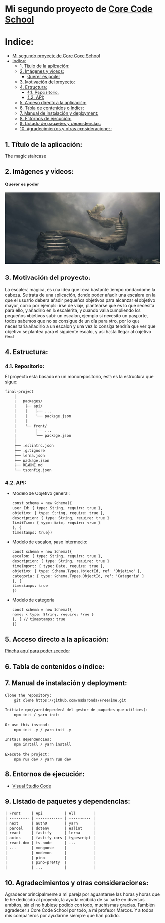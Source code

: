 # Mi segundo proyecto de [Core Code School](https://www.corecode.school/)
# Indice:
- [Mi segundo proyecto de Core Code School](#mi-segundo-proyecto-de-core-code-school)
- [Indice:](#indice)
  - [1. Título de la aplicación:](#1-título-de-la-aplicación)
  - [2. Imágenes y vídeos:](#2-imágenes-y-vídeos)
      - [Querer es poder](#querer-es-poder)
  - [3. Motivación del proyecto:](#3-motivación-del-proyecto)
  - [4. Estructura:](#4-estructura)
    - [4.1.  Repositorio:](#41--repositorio)
    - [4.2.  API:](#42--api)
  - [5. Acceso directo a la aplicación:](#5-acceso-directo-a-la-aplicación)
  - [6. Tabla de contenidos o índice:](#6-tabla-de-contenidos-o-índice)
  - [7. Manual de instalación y deployment:](#7-manual-de-instalación-y-deployment)
  - [8. Entornos de ejecución:](#8-entornos-de-ejecución)
  - [9. Listado de paquetes y dependencias:](#9-listado-de-paquetes-y-dependencias)
  - [10. Agradecimientos y otras consideraciones:](#10-agradecimientos-y-otras-consideraciones)


## 1. Título de la aplicación:
The magic staircase

## 2. Imágenes y vídeos:
#### Querer es poder
![Escalera mágica](./img/escalera.jpg)

## 3. Motivación del proyecto:
La escalera magica, es una idea que lleva bastante tiempo rondandome la cabeza. Se trata de una aplicación, donde poder añadir una escalera en la que el usuario debera añadir pequeños objetivos para alcanzar el objetivo mayor, como por ejemplo: irse de viaje, plantearse que es lo que necesita para ello, y añadirlo en la escalerita, y cuando valla cumpliendo los pequeños objetivos subir un escalon, ejemplo si necesito un pasporte, todos sabemos que no se consigue de un día para otro, por lo que necesitaria añadirlo a un escalon y una vez lo consiga tendría que ver que objetivo se plantea para el siguiente escalo, y asi hasta llegar al objetivo final.

## 4. Estructura:
 ### 4.1.  Repositorio:
 El proyecto esta basado en un monorepositorio, esta es la estructura que sigue:
```
final-project
    │
    |   packages/
    |    ├── api/
    │    |    ├── ...
    │    |    └── package.json
    |    |
    |    └── front/
    |         ├── ...
    |         └── package.json
    │
    ├── .eslintrc.json
    ├── .gitignore
    ├── lerna.json
    ├── package.json
    ├── README.md
    └── tsconfig.json
```
 ### 4.2.  API:
* Modelo de Objetivo general:
  
  ```tsx
  const schema = new Schema({
  user_Id: { type: String, require: true },
  objetivo: { type: String, require: true },
  descripcion: { type: String, require: true },
  limitTime: { type: Date, require: true }
  }, {
  timestamps: true})
  ```
* Modelo de escalon, paso intermedio:
  ```tsx
  const schema = new Schema({
  escalon: { type: String, require: true },
  descripcion: { type: String, require: true },
  timeImport: { type: Date, require: true },
  objetivo: { type: Schema.Types.ObjectId, ref: 'Objetivo' },
  categoria: { type: Schema.Types.ObjectId, ref: 'Categoria' }
  }, {
  timestamps: true
  })
  ```
* Modelo de categoria:
  ```tsx
  const schema = new Schema({
  name: { type: String, require: true }
  }, { // timestamps: true
  })
  ```
  
## 5. Acceso directo a la aplicación:
[Pincha aquí para poder acceder](https://github.com/nadaronda/FreeTime/)

## 6. Tabla de contenidos o índice:
 
## 7. Manual de instalación y deployment:
```
Clone the repository:
    git clone https://github.com/nadaronda/FreeTime.git

Initiate npm/yarn(dependerá del gestor de paquetes que utilices):
    npm init / yarn init:

Or use this instead:
    npm init -y / yarn init -y

Install dependencies:
    npm install / yarn install

Execute the project:
    npm run dev / yarn run dev

``` 
## 8. Entornos de ejecución:
* [Visual Studio Code](https://code.visualstudio.com/Download)
  
## 9. Listado de paquetes y dependencias:
```
| Front     | Api          | All        |
| --------- | ------------ | ---------- |
| next      | auth0        | yarn       |
| parcel    | dotenv       | eslint     |
| react     | fastify      | lerna      |
| axios     | fastify-cors | typescript |
| react-dom | ts-node      | ...        |
| ...       | mongoose     |            |
|           | nodemon      |            |
|           | pino         |            |
|           | pino-pretty  |            |
|           | ...          |            |

```


## 10. Agradecimientos y otras consideraciones:
Agradecer principalmente a mi pareja por aguantarme las horas y horas que le he dedicado al proyecto, la ayuda recibida de su parte en diversos ambitos, sin el no hubiese podido con todo, muchísimas gracias.
También agradecer a Core Code School por todo, a mi profesor Marcos.
Y a todos mis compañeros por ayudarme siempre que han podido.